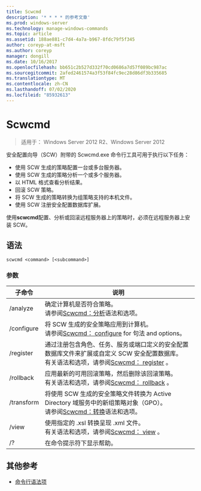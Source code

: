 ```yaml
---
title: Scwcmd
description: '* * * * 的参考文章'
ms.prod: windows-server
ms.technology: manage-windows-commands
ms.topic: article
ms.assetid: 188ae881-c7d4-4a7a-b967-8fdc79f5f345
author: coreyp-at-msft
ms.author: coreyp
manager: dongill
ms.date: 10/16/2017
ms.openlocfilehash: bb651c2b527d332f70cd0686a7d57f089bc987ac
ms.sourcegitcommit: 2afed2461574a3f53f84fc9ec28d86df3b335685
ms.translationtype: MT
ms.contentlocale: zh-CN
ms.lasthandoff: 07/02/2020
ms.locfileid: "85932613"
---
```

# <a name="scwcmd"></a>Scwcmd

> 适用于： Windows Server 2012 R2、Windows Server 2012

安全配置向导（SCW）附带的 Scwcmd.exe 命令行工具可用于执行以下任务：
-   使用 SCW 生成的策略配置一台或多台服务器。
-   使用 SCW 生成的策略分析一个或多个服务器。
-   以 HTML 格式查看分析结果。
-   回滚 SCW 策略。
-   将 SCW 生成的策略转换为组策略支持的本机文件。
-   使用 SCW 注册安全配置数据库扩展。

使用**scwcmd**配置、分析或回滚远程服务器上的策略时，必须在远程服务器上安装 SCW。

## <a name="syntax"></a>语法

```
scwcmd <command> [<subcommand>]
```

### <a name="parameters"></a>参数

|子命令|说明|
|----------|-----------|
|/analyze|确定计算机是否符合策略。</br>请参阅[Scwcmd：分析](scwcmd-analyze.md)语法和选项。|
|/configure|将 SCW 生成的安全策略应用到计算机。</br>请参阅[Scwcmd： configure](scwcmd-configure.md) for 句法 and options。|
|/register|通过注册包含角色、任务、服务或端口定义的安全配置数据库文件来扩展或自定义 SCW 安全配置数据库。</br>有关语法和选项，请参阅[Scwcmd： register](scwcmd-register.md) 。|
|/rollback|应用最新的可用回滚策略，然后删除该回滚策略。</br>有关语法和选项，请参阅[Scwcmd： rollback](scwcmd-rollback.md) 。|
|/transform|将使用 SCW 生成的安全策略文件转换为 Active Directory 域服务中的新组策略对象（GPO）。</br>请参阅[Scwcmd：转换](scwcmd-transform.md)语法和选项。|
|/view|使用指定的 .xsl 转换呈现 .xml 文件。</br>有关语法和选项，请参阅[Scwcmd： view](scwcmd-view.md) 。|
|/?|在命令提示符下显示帮助。|

## <a name="additional-references"></a>其他参考

- [命令行语法项](command-line-syntax-key.md)
